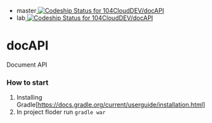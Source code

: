 - master[ ![Codeship Status for 104CloudDEV/docAPI](https://codeship.com/projects/03982230-c75c-0133-43e7-3e8b2201b6d9/status?branch=master)](https://codeship.com/projects/138989)
- lab[ ![Codeship Status for 104CloudDEV/docAPI](https://codeship.com/projects/03982230-c75c-0133-43e7-3e8b2201b6d9/status?branch=lab)](https://codeship.com/projects/138989)

# docAPI
Document API 

### How to start
1. Installing Gradle[https://docs.gradle.org/current/userguide/installation.html]
2. In project floder run <code>gradle war<code>
